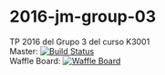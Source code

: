 # 2016-jm-group-03
TP 2016 del Grupo 3 del curso K3001  
Master:   [![Build Status](https://travis-ci.com/dds-utn/2016-jm-group-03.svg?token=AEXcW8ufMnZMcPJyofWy&branch=master)](https://travis-ci.com/dds-utn/2016-jm-group-03)  
Waffle Board:
[![Waffle Board](https://img.shields.io/badge/waffle-board-green.svg?style=plastic)](https://waffle.io/dds-utn/2016-jm-group-03)  
